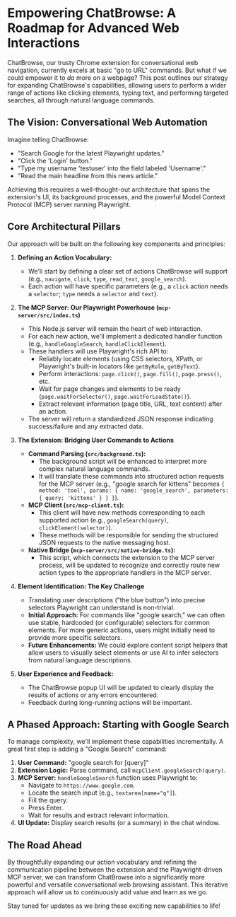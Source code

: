 # Empowering ChatBrowse: A Roadmap for Advanced Web Interactions

ChatBrowse, our trusty Chrome extension for conversational web navigation, currently excels at basic "go to URL" commands. But what if we could empower it to *do* more on a webpage? This post outlines our strategy for expanding ChatBrowse's capabilities, allowing users to perform a wider range of actions like clicking elements, typing text, and performing targeted searches, all through natural language commands.

## The Vision: Conversational Web Automation

Imagine telling ChatBrowse:
*   "Search Google for the latest Playwright updates."
*   "Click the 'Login' button."
*   "Type my username 'testuser' into the field labeled 'Username'."
*   "Read the main headline from this news article."

Achieving this requires a well-thought-out architecture that spans the extension's UI, its background processes, and the powerful Model Context Protocol (MCP) server running Playwright.

## Core Architectural Pillars

Our approach will be built on the following key components and principles:

1.  **Defining an Action Vocabulary:**
    *   We'll start by defining a clear set of actions ChatBrowse will support (e.g., `navigate`, `click`, `type`, `read_text`, `google_search`).
    *   Each action will have specific parameters (e.g., a `click` action needs a `selector`; `type` needs a `selector` and `text`).

2.  **The MCP Server: Our Playwright Powerhouse (`mcp-server/src/index.ts`)**
    *   This Node.js server will remain the heart of web interaction.
    *   For each new action, we'll implement a dedicated handler function (e.g., `handleGoogleSearch`, `handleClickElement`).
    *   These handlers will use Playwright's rich API to:
        *   Reliably locate elements (using CSS selectors, XPath, or Playwright's built-in locators like `getByRole`, `getByText`).
        *   Perform interactions: `page.click()`, `page.fill()`, `page.press()`, etc.
        *   Wait for page changes and elements to be ready (`page.waitForSelector()`, `page.waitForLoadState()`).
        *   Extract relevant information (page title, URL, text content) after an action.
    *   The server will return a standardized JSON response indicating success/failure and any extracted data.

3.  **The Extension: Bridging User Commands to Actions**
    *   **Command Parsing (`src/background.ts`):**
        *   The background script will be enhanced to interpret more complex natural language commands.
        *   It will translate these commands into structured action requests for the MCP server (e.g., "google search for kittens" becomes `{ method: 'tool', params: { name: 'google_search', parameters: { query: 'kittens' } } }`).
    *   **MCP Client (`src/mcp-client.ts`):**
        *   This client will have new methods corresponding to each supported action (e.g., `googleSearch(query)`, `clickElement(selector)`).
        *   These methods will be responsible for sending the structured JSON requests to the native messaging host.
    *   **Native Bridge (`mcp-server/src/native-bridge.ts`):**
        *   This script, which connects the extension to the MCP server process, will be updated to recognize and correctly route new action types to the appropriate handlers in the MCP server.

4.  **Element Identification: The Key Challenge**
    *   Translating user descriptions ("the blue button") into precise selectors Playwright can understand is non-trivial.
    *   **Initial Approach:** For commands like "google search," we can often use stable, hardcoded (or configurable) selectors for common elements. For more generic actions, users might initially need to provide more specific selectors.
    *   **Future Enhancements:** We could explore content script helpers that allow users to visually select elements or use AI to infer selectors from natural language descriptions.

5.  **User Experience and Feedback:**
    *   The ChatBrowse popup UI will be updated to clearly display the results of actions or any errors encountered.
    *   Feedback during long-running actions will be important.

## A Phased Approach: Starting with Google Search

To manage complexity, we'll implement these capabilities incrementally. A great first step is adding a "Google Search" command:

1.  **User Command:** "google search for [query]"
2.  **Extension Logic:** Parse command, call `mcpClient.googleSearch(query)`.
3.  **MCP Server:** `handleGoogleSearch` function uses Playwright to:
    *   Navigate to `https://www.google.com`.
    *   Locate the search input (e.g., `textarea[name="q"]`).
    *   Fill the query.
    *   Press Enter.
    *   Wait for results and extract relevant information.
4.  **UI Update:** Display search results (or a summary) in the chat window.

## The Road Ahead

By thoughtfully expanding our action vocabulary and refining the communication pipeline between the extension and the Playwright-driven MCP server, we can transform ChatBrowse into a significantly more powerful and versatile conversational web browsing assistant. This iterative approach will allow us to continuously add value and learn as we go.

Stay tuned for updates as we bring these exciting new capabilities to life! 